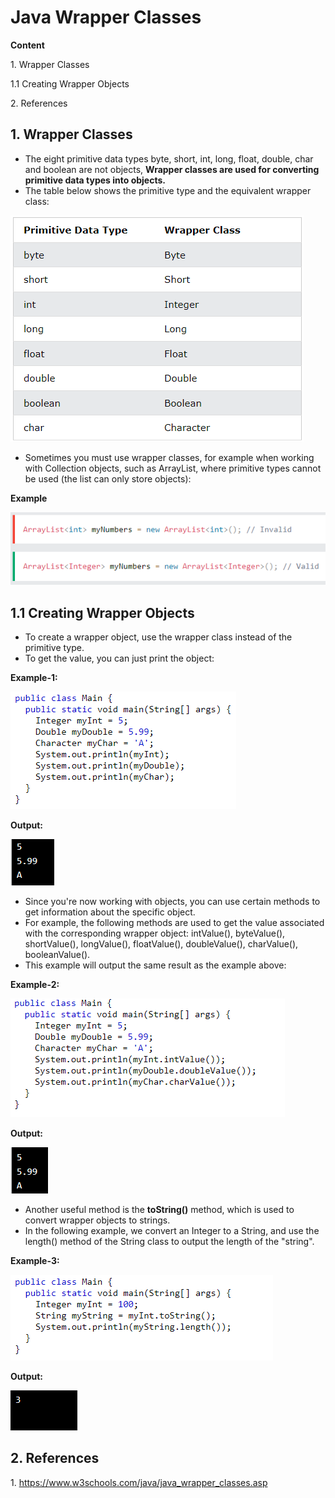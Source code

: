 # Java Wrapper Classes

**Content**

1\. Wrapper Classes

1.1 Creating Wrapper Objects

2\. References

## 1. Wrapper Classes

-   The eight primitive data types byte, short, int, long, float, double, char and boolean are not objects, **Wrapper classes are used for converting primitive data types into objects.**
-   The table below shows the primitive type and the equivalent wrapper class:

![](media/4b45b88dd3e7f552e63814a6b8f7e1cf.png)

-   Sometimes you must use wrapper classes, for example when working with Collection objects, such as ArrayList, where primitive types cannot be used (the list can only store objects):

**Example**

![](media/d7b3d68bed63fe327d75e1052b7e8481.png)

## 1.1 Creating Wrapper Objects

-   To create a wrapper object, use the wrapper class instead of the primitive type.
-   To get the value, you can just print the object:

**Example-1:**

![](media/0dfec0df31729bb85615e52ec5ecd8ef.png)

**Output:**

![](media/28039c0a06538e2e23e19790e385d6e7.png)

-   Since you're now working with objects, you can use certain methods to get information about the specific object.
-   For example, the following methods are used to get the value associated with the corresponding wrapper object: intValue(), byteValue(), shortValue(), longValue(), floatValue(), doubleValue(), charValue(), booleanValue().
-   This example will output the same result as the example above:

**Example-2:**

![](media/f958aa3c4fd57b4c5d5543b2ea2b9a21.png)

**Output:**

![](media/28c17da75dc7c152a810feb9e3fc2fe6.png)

-   Another useful method is the **toString()** method, which is used to convert wrapper objects to strings.
-   In the following example, we convert an Integer to a String, and use the length() method of the String class to output the length of the "string".

**Example-3:**

![](media/dcb49015edc0124df20371662266d02a.png)

**Output:**

![](media/a45688217e7111c263c0b3780f4256ca.png)

## 2. References

1\. https://www.w3schools.com/java/java_wrapper_classes.asp
